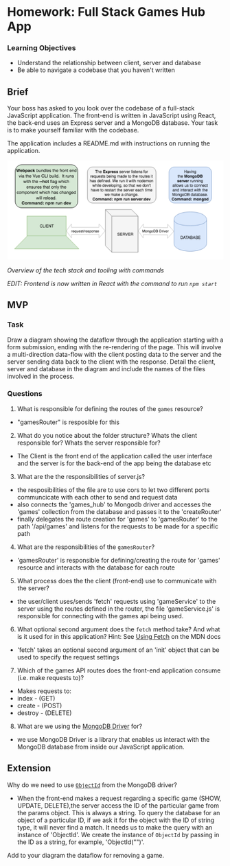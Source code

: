 # Homework: Full Stack Games Hub App

### Learning Objectives

- Understand the relationship between client, server and database
- Be able to navigate a codebase that you haven't written

## Brief

Your boss has asked to you look over the codebase of a full-stack JavaScript application. The front-end is written in JavaScript using React, the back-end uses an Express server and a MongoDB database. Your task is to make yourself familiar with the codebase.

The application includes a README.md with instructions on running the application.

![Overview of the tech stack and tooling with commands](images/tech_stack_with_commands.png)

*Overview of the tech stack and tooling with commands*

*EDIT: Frontend is now written in React with the command to run `npm start`*

## MVP

### Task

Draw a diagram showing the dataflow through the application starting with a form submission, ending with the re-rendering of the page. This will involve a multi-direction data-flow with the client posting data to the server and the server sending data back to the client with the response. Detail the client, server and database in the diagram and include the names of the files involved in the process.

### Questions

1. What is responsible for defining the routes of the `games` resource?

 - "gamesRouter" is resposible for this


2. What do you notice about the folder structure?  Whats the client responsible for? 
Whats the server responsible for?

- The Client is the front end of the application called the user interface and the server is for the back-end of the app being the database etc


3. What are the the responsibilities of server.js?

- the resposibilities of the file are to use cors to let two different ports communcicate with each other to send and request data 
- also connects the 'games_hub' to Mongodb driver and accesses the 'games' collection from the database and passes it to the 'createRouter'
- finally delegates the route creation for 'games' to 'gamesRouter' to the path '/api/games' and listens for the requests to be made for a specific path 

4. What are the responsibilities of the `gamesRouter`?

- 'gamesRouter' is responsible for defining/creating the route for 'games' resource and interacts with the database for each route


5. What process does the the client (front-end) use to communicate with the server?

- the user/client uses/sends 'fetch' requests using 'gameService' to the server using the routes defined in the router, the file 'gameService.js' is responsible for connecting with the games api being used. 


6. What optional second argument does the `fetch` method take? And what is it used 
for in this application? Hint: See [Using Fetch](https://developer.mozilla.org/en-US/docs/Web/API/Fetch_API/Using_Fetch) on the MDN docs

- 'fetch' takes an optional second argument of an 'init' object that can be used to specify the request settings


7. Which of the games API routes does the front-end application consume (i.e. make requests to)?

-  Makes requests to:
- index - (GET)
- create - (POST)
- destroy - (DELETE)


8. What are we using the [MongoDB Driver](http://mongodb.github.io/node-mongodb-native/) for?

- we use  MongoDB Driver is a library that enables us interact with the MongoDB database from inside our JavaScript application.


## Extension

Why do we need to use [`ObjectId`](https://mongodb.github.io/node-mongodb-native/api-bson-generated/objectid.html) from the MongoDB driver?

- When the front-end makes a request regarding a specific game (SHOW, UPDATE, DELETE),the server access the ID of the particular game from the params object. This is always a string. To query the database for an object of a particular ID, if we ask it for the object with the ID of string type, it will never find a match. It needs us to make the query with an instance of 'ObjectId'. We create the instance of `ObjectId` by passing in the ID as a string, for example, 'ObjectId("")'.

Add to your diagram the dataflow for removing a game.